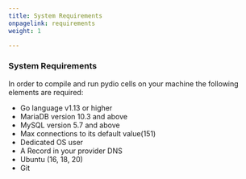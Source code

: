 ```yaml
---
title: System Requirements
onpagelink: requirements
weight: 1

---
```



### **System Requirements**

In order to compile and run pydio cells on your machine the following elements are required:

*   Go language v1.13 or higher
*   MariaDB version 10.3 and above
*   MySQL version 5.7 and above 
*   Max connections to its default value(151) 
*   Dedicated OS user
*   A Record in your provider DNS
*   Ubuntu (16, 18, 20)
*   Git
